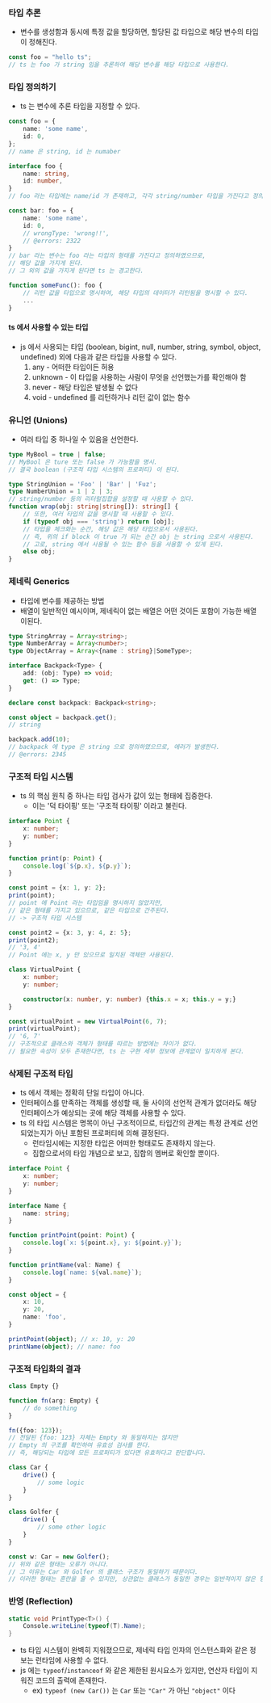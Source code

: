 ### 타입 추론

* 변수를 생성함과 동시에 특정 값을 할당하면, 할당된 값 타입으로 해당 변수의 타입이 정해진다.

```typescript
const foo = "hello ts";
// ts 는 foo 가 string 임을 추론하여 해당 변수를 해당 타입으로 사용한다.
```

### 타입 정의하기

* ts 는 변수에 추론 타입을 지정할 수 있다.

```typescript
const foo = {
    name: 'some name',
    id: 0,
};
// name 은 string, id 는 numaber

interface foo {
    name: string,
    id: number,
}
// foo 라는 타입에는 name/id 가 존재하고, 각각 string/number 타입을 가진다고 정의한다.

const bar: foo = {
    name: 'some name',
    id: 0,
    // wrongType: 'wrong!!',
    // @errors: 2322
}
// bar 라는 변수는 foo 라는 타입의 형태를 가진다고 정의하였으므로,
// 해당 값을 가지게 된다.
// 그 외의 값을 가지게 된다면 ts 는 경고한다.

function someFunc(): foo {
    // 리턴 값을 타입으로 명시하여, 해당 타입의 데이터가 리턴됨을 명시할 수 있다.
    ...
}
```

#### ts 에서 사용할 수 있는 타입

* js 에서 사용되는 타입 (boolean, bigint, null, number, string, symbol, object, undefined) 외에 다음과 같은 타입을 사용할 수 있다.
    1. any - 어떠한 타입이든 허용
    2. unknown - 이 타입을 사용하는 사람이 무엇을 선언했는가를 확인해야 함
    3. never - 해당 타입은 발생될 수 없다
    4. void - undefined 를 리턴하거나 리턴 값이 없는 함수

### 유니언 (Unions)

* 여러 타입 중 하나일 수 있음을 선언한다.

```typescript
type MyBool = true | false;
// MyBool 은 ture 또는 false 가 가능함을 명시.
// 결국 boolean (구조적 타입 시스템의 프로퍼티) 이 된다.

type StringUnion = 'Foo' | 'Bar' | 'Fuz';
type NumberUnion = 1 | 2 | 3;
// string/number 등의 리터럴집합을 설정할 때 사용할 수 있다.
function wrap(obj: string|string[]): string[] {
    // 또한, 여러 타입의 값을 명시할 때 사용할 수 있다.
    if (typeof obj === 'string') return [obj];
    // 타입을 체크화는 순간, 해당 값은 해당 타입으로서 사용된다.
    // 즉, 위의 if block 이 true 가 되는 순간 obj 는 string 으로서 사용된다.
    // 고로, string 에서 사용될 수 있는 함수 등을 사용할 수 있게 된다.
    else obj;
}
```

### 제네릭 Generics

* 타입에 변수를 제공하는 방법
* 배열이 일반적인 예시이며, 제네릭이 없는 배열은 어떤 것이든 포함이 가능한 배열이된다.

```typescript
type StringArray = Array<string>;
type NumberArray = Array<number>;
type ObjectArray = Array<{name : string}|SomeType>;

interface Backpack<Type> {
    add: (obj: Type) => void;
    get: () => Type;
}

declare const backpack: Backpack<string>;

const object = backpack.get();
// string

backpack.add(10);
// backpack 에 type 은 string 으로 정의하였으므로, 에러가 발생한다.
// @errors: 2345
```

### 구조적 타입 시스템

* ts 의 핵심 원칙 중 하나는 타입 검사가 값이 있는 형태에 집중한다.
    * 이는 '덕 타이핑' 또는 '구조적 타이핑' 이라고 불린다.

```typescript
interface Point {
    x: number;
    y: number;
}

function print(p: Point) {
    console.log(`${p.x}, ${p.y}`);
}

const point = {x: 1, y: 2};
print(point);
// point 에 Point 라는 타입임을 명시하지 않았지만,
// 같은 형태를 가지고 있으므로, 같은 타입으로 간주된다.
// -> 구조적 타입 시스템

const point2 = {x: 3, y: 4, z: 5};
print(point2);
// '3, 4'
// Point 에는 x, y 만 있으므로 일치된 객체만 사용된다.

class VirtualPoint {
    x: number;
    y: number;

    constructor(x: number, y: number) {this.x = x; this.y = y;}
}

const virtualPoint = new VirtualPoint(6, 7);
print(virtualPoint);
// '6, 7'
// 구조적으로 클래스와 객체가 형태를 따르는 방법에는 차이가 없다.
// 필요한 속성이 모두 존재한다면, ts 는 구현 세부 정보에 관계없이 일치하게 본다.
```

### 삭제된 구조적 타입

* ts 에서 객체는 정확히 단일 타입이 아니다.
* 인터페이스를 만족하는 객체를 생성할 때, 둘 사이의 선언적 관계가 없더라도 해당 인터페이스가 예상되는 곳에 해당 객체를 사용할 수 있다.
* ts 의 타입 시스템은 명목이 아닌 구조적이므로, 타입간의 관계는 특정 관계로 선언되었는지가 아닌 포함된 프로퍼티에 의해 결정된다.
    * 런타임시에는 지정한 타입은 어떠한 형태로도 존재하지 않는다.
    * 집합으로서의 타입 개념으로 보고, 집합의 멤버로 확인할 뿐이다.

```typescript
interface Point {
    x: number;
    y: number;
}

interface Name {
    name: string;
}

function printPoint(point: Point) {
    console.log(`x: ${point.x}, y: ${point.y}`);
}

function printName(val: Name) {
    console.log(`name: ${val.name}`);
}

const object = {
    x: 10,
    y: 20,
    name: 'foo',
}

printPoint(object); // x: 10, y: 20
printName(object); // name: foo
```

### 구조적 타입화의 결과

```typescript
class Empty {}

function fn(arg: Empty) {
    // do something
}

fn({foo: 123});
// 전달된 {foo: 123} 자체는 Empty 와 동일하지는 않지만
// Empty 의 구조를 확인하여 유효성 검사를 한다.
// 즉, 해당되는 타입에 모든 프로퍼티가 있다면 유효하다고 판단합니다.

class Car {
    drive() {
        // some logic
    }
}

class Golfer {
    drive() {
        // some other logic
    }
}

const w: Car = new Golfer();
// 위와 같은 형태는 오류가 아니다.
// 그 이유는 Car 와 Golfer 의 클래스 구조가 동일하기 때문이다.
// 이러한 형태는 혼란을 줄 수 있지만, 상관없는 클래스가 동일한 경우는 일반적이지 않은 형태이다.
```

### 반영 (Reflection)

```cs
static void PrintType<T>() {
    Console.writeLine(typeof(T).Name);
}
```

* ts 타입 시스템이 완벽히 지워졌으므로, 제네릭 타입 인자의 인스턴스화와 같은 정보는 런타임에 사용할 수 없다.
* js 에는 `typeof`/`instanceof` 와 같은 제한된 원시요소가 있지만, 연산자 타입이 지워진 코드의 출력에 존재한다.
    * ex) `typeof (new Car())` 는 `Car` 또는 `"Car"` 가 아닌 `"object"` 이다
